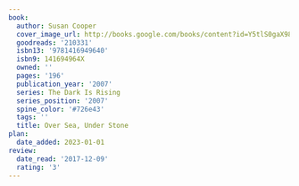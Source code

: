 ```yaml
---
book:
  author: Susan Cooper
  cover_image_url: http://books.google.com/books/content?id=Y5tlS0gaX98C&printsec=frontcover&img=1&zoom=1&edge=curl&source=gbs_api
  goodreads: '210331'
  isbn13: '9781416949640'
  isbn9: 141694964X
  owned: ''
  pages: '196'
  publication_year: '2007'
  series: The Dark Is Rising
  series_position: '2007'
  spine_color: '#726e43'
  tags: ''
  title: Over Sea, Under Stone
plan:
  date_added: 2023-01-01
review:
  date_read: '2017-12-09'
  rating: '3'
---
```

